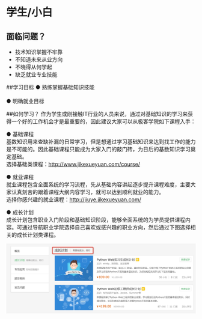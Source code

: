 # 学生/小白

## 面临问题？
  - 技术知识掌握不牢靠
  - 不知道未来从业方向
  - 不晓得从何学起
  - 缺乏就业专业技能
  
  
##学习目标
  ● 熟练掌握基础知识技能<br>  
  ● 明确就业目标<br>  
  
##如何学习？
作为学生或刚接触IT行业的人员来说，通过对基础知识的学习来获得一个好的工作机会才是最重要的，因此建议大家可以从极客学院如下课程入手：<br>

  ● 基础课程<br>
  基数知识用来查缺补漏的日常学习，但是想通过学习基础知识来达到找工作的能力是不可能的。因此基础课程只能成为大家入门的敲门砖，为日后的基数知识学习奠定基础。<br>
  选择基础类课程：http://www.jikexueyuan.com/course/
  
  ● 就业课程<br>
  就业课程包含全面系统的学习流程，先从基础内容讲起逐步提升课程难度，主要大家认真刻苦的跟着课程大纲内容学习，就可以达到顺利就业的能力。<br>
 选择你感兴趣的就业课程：http://jiuye.jikexueyuan.com/
  
  ● 成长计划<br>
  成长计划包含职业入门阶段和基础知识阶段，能够全面系统的为学员提供课程内容。可通过导航职业学院选择自己喜欢或感兴趣的职业方向，然后通过下图选择相关的成长计划类课程。
  
![](./images/zhiye_jihua.png)


